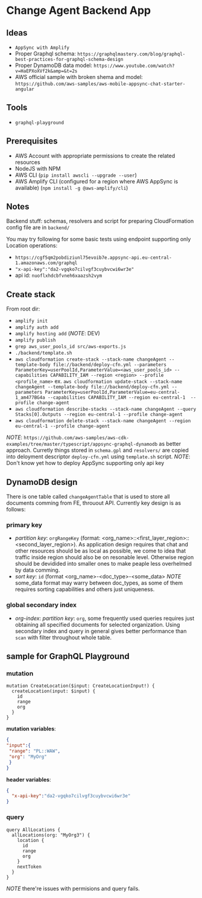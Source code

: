 # Change Agent Backend App

## Ideas

- `AppSync with Amplify`
- Proper Graphql schema: `https://graphqlmastery.com/blog/graphql-best-practices-for-graphql-schema-design`
- Proper DynamoDB data model: `https://www.youtube.com/watch?v=HaEPXoXVf2k&amp=&t=2s`
- AWS official sample with broken shema and model: `https://github.com/aws-samples/aws-mobile-appsync-chat-starter-angular`

## Tools

- `graphql-playground`

## Prerequisites

- AWS Account with appropriate permissions to create the related resources
- NodeJS with NPM
- AWS CLI (`pip install awscli --upgrade --user`)
- AWS Amplify CLI (configured for a region where AWS AppSync is available) (`npm install -g @aws-amplify/cli`)


## Notes

Backend stuff: schemas, resolvers and script for preparing CloudFormation config file are in `backend/`

You may try following for some basic tests using endpoint supporting only Location operations:

- `https://cgf5qm2pobdiziunl75evoib7e.appsync-api.eu-central-1.amazonaws.com/graphql`
- `"x-api-key":"da2-vgqko7cilvgf3cuybvcwi6wr3e"`
- api id: `nuoflxhdcbfvneh6xaazsh2vym`

## Create stack

From root dir:

- `amplify init`
- `amplify auth add`
- `amplify hosting add` (_NOTE_: DEV)
- `amplify publish`
- `grep aws_user_pools_id src/aws-exports.js`
- `./backend/template.sh`
- `aws cloudformation create-stack --stack-name changeAgent --template-body file://backend/deploy-cfn.yml --parameters ParameterKey=userPoolId,ParameterValue=<aws_user_pools_id> --capabilities CAPABILITY_IAM --region <region> --profile <profile_name>` ex. `aws cloudformation update-stack --stack-name changeAgent --template-body file://backend/deploy-cfn.yml --parameters ParameterKey=userPoolId,ParameterValue=eu-central-1_am477BG4a --capabilities CAPABILITY_IAM --region eu-central-1  --profile change-agent`
- `aws cloudformation describe-stacks --stack-name changeAgent --query Stacks[0].Outputs --region eu-central-1 --profile change-agent`
- `aws cloudformation delete-stack --stack-name changeAgent --region eu-central-1 --profile change-agent`

_NOTE_: `https://github.com/aws-samples/aws-cdk-examples/tree/master/typescript/appsync-graphql-dynamodb` as better approach. Curretly things stored in `schema.gpl` and `resolvers/` are copied into deloyment descriptor `deploy-cfn.yml` using `template.sh` script.
_NOTE_: Don't know yet how to deploy AppSync supporting only api key

## DynamoDB design

There is one table called `changeAgentTable` that is used to store all documents comming from FE, throuout API. Currently key design is as follows:

### primary key

- _partition key_: `orgRangeKey` (format: <org_name>::<first_layer_region>::<second_layer_region>). As application design requires that chat and other resources should be as local as possible, we come to idea that traffic inside region should also be on resonable level. Otherwise region should be devidided into smaller ones to make peaple less overhelmed by data comming.
- _sort key_: `id` (format <org_name>-<doc_type>-<some_data> _NOTE_ some_data format may warry between doc_types, as some of them requires sorting capabilities and others just uniqueness.

### global secondary index

- _org-index_: _partition key_: `org`, some frequently used queries requires just obtaining all specified documents for selected organization. Using secondary index and query in general gives better performance than `scan` with filter throughout whole table.

## sample for GraphQL Playground

### mutation

```grqphql
mutation CreateLocation($input: CreateLocationInput!) {
  createLocation(input: $input) {
    id
    range
    org
  }
}
```

__mutation variables__:

```json
{
"input":{
 "range": "PL::WAW",
 "org": "MyOrg"
 }
}
```

__header variables__:

```json
{
  "x-api-key":"da2-vgqko7cilvgf3cuybvcwi6wr3e"
}
```

### query

```grqphql
query AllLocations {
  allLocations(org: "MyOrg3") {
    location {
      id
      range
      org
    }
    nextToken
  }
}
```

_NOTE_ there're issues with permisions and query fails.


